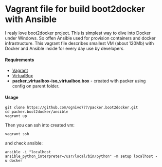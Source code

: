 # Vagrant file for build boot2docker with Ansible
I realy love boot2docker project. This is simplest way to dive into Docker under Windows. So offen Ansible used for provision containers and docker infrastructure.
This vagrant file describes smallest VM (about 120Mb) with Docker and Ansible inside for every day use by developers.

#### Requirements
* [Vagrant](https://www.vagrantup.com/) 
* [VirtualBox](https://www.virtualbox.org/)
* **packer_virtualbox-iso_virtualbox.box** - created with packer using config on parent folder.

#### Usage
```
git clone https://github.com/ognivo777/packer.boot2docker.git
cd packer.boot2docker/ansible
vagrant up
```

Then you can ssh into created vm:

`vagrant ssh`

and check ansible:

`ansible -i "localhost ansible_python_interpreter=/usr/local/bin/python" -m setup localhost -u docker`
